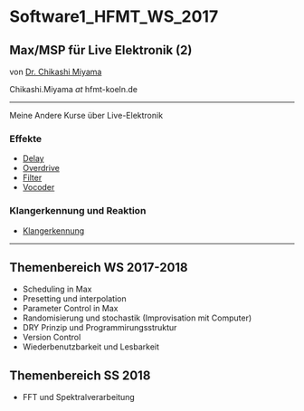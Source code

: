 # Software1_HFMT_WS_2017

## Max/MSP für Live Elektronik (2)

von [Dr. Chikashi Miyama](http://chikashi.net)

Chikashi.Miyama *at* hfmt-koeln.de

---

Meine Andere Kurse über Live-Elektronik

### Effekte

- [Delay](https://github.com/chikashimiyama/Software1_HFMT_WS_2014/blob/master/Klasse5.md)
- [Overdrive](https://github.com/chikashimiyama/Software1_HFMT_WS_2014/blob/master/Klasse6.md)
- [Filter](https://github.com/chikashimiyama/Software1_HFMT_WS_2014/blob/master/Klasse7.md)
- [Vocoder](https://github.com/chikashimiyama/Software1_HFMT_WS_2014/blob/master/Klasse8.md)

### Klangerkennung und Reaktion
- [Klangerkennung](https://github.com/chikashimiyama/Software1_HFMT_SS_2017)

---

## Themenbereich WS 2017-2018

- Scheduling in Max
- Presetting und interpolation
- Parameter Control in Max
- Randomisierung und stochastik (Improvisation mit Computer)
- DRY Prinzip und Programmirungsstruktur
- Version Control
- Wiederbenutzbarkeit und Lesbarkeit

## Themenbereich SS 2018

- FFT und Spektralverarbeitung

